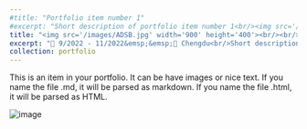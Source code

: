 ```yaml
---
#title: "Portfolio item number 1"
#excerpt: "Short description of portfolio item number 1<br/><img src='/images/500x300.png'>"
title: "<img src='/images/ADSB.jpg' width='900' height='400'><br/><br/>Portfolio item number 1"
excerpt: "📅 9/2022 - 11/2022&emsp;&emsp;📍 Chengdu<br/>Short description of portfolio item number 1 - test"
collection: portfolio
---
```


This is an item in your portfolio. It can be have images or nice text. If you name the file .md, it will be parsed as markdown. If you name the file .html, it will be parsed as HTML. 

![image](/images/3953273590_704e3899d5_m.jpg)

 